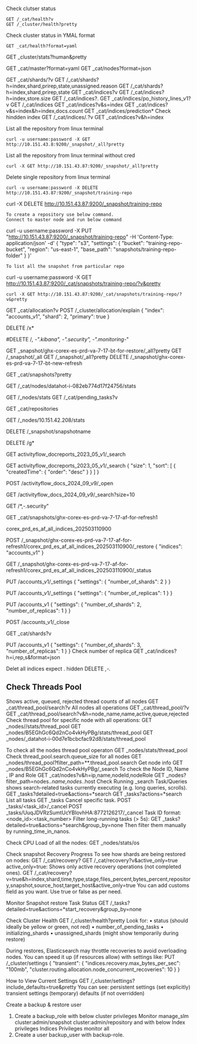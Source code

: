 Check clutser status
```
GET /_cat/health?v
GET /_cluster/health?pretty
```
Check cluster status in YMAL format
```
GET _cat/health?format=yaml
```
GET _cluster/stats?human&pretty

GET _cat/master?format=yaml
GET _cat/nodes?format=json

GET _cat/shards/?v
GET /_cat/shards?h=index,shard,prirep,state,unassigned.reason
GET /_cat/shards?h=index,shard,prirep,state
GET _cat/indices?v
GET /_cat/indices?h=index,store.size
GET /_cat/indices?.
GET _cat/indices/po_history_lines_v1?v
GET /_cat/indices
GET _cat/indices?v&s=index
GET _cat/indices?v&s=index&h=index,docs.count
GET _cat/indices/prediction*
Check hindden index
GET /_cat/indices/*.*?v
GET _cat/indices?v&h=index

List all the repository from linux terminal
```
curl -u username:password -X GET http://10.151.43.8:9200/_snapshot/_all?pretty
```
List all the repository from linux terminal without cred
```
curl -X GET http://10.151.43.87:9200/_snapshot/_all?pretty
```
Delete single repository from linux terminal
```
curl -u username:password -X DELETE http://10.151.43.87:9200/_snapshot/training-repo
```
curl -X DELETE http://10.151.43.87:9200/_snapshot/training-repo
```
To create a repository use below command.
Connect to master node and run below command
```
curl -u username:password -X PUT "http://10.151.43.87:9200/_snapshot/training-repo" -H 'Content-Type: application/json' -d'
{
  "type": "s3",
  "settings": {
    "bucket": "training-repo-bucket",
    "region": "us-east-1",
    "base_path": "snapshots/training-repo-folder"
  }
}'
```
To list all the snapshot from particular repo
```
curl -u username:password -X GET http://10.151.43.87:9200/_cat/snapshots/training-repo/?v&pretty
```
curl -X GET http://10.151.43.87:9200/_cat/snapshots/training-repo/?v&pretty
```

GET _cat/allocation?v
POST /_cluster/allocation/explain
{
  "index": "accounts_v1",
  "shard": 2,
  "primary": true
}

DELETE /x*

#DELETE /*, -".kibana", -".security", -".monitoring-*"

GET _snapshot/ghx-corex-es-prd-va-7-17-bt-for-restore/_all?pretty 
GET /_snapshot/_all
GET /_snapshot/_all?pretty
DELETE /_snapshot/ghx-corex-es-prd-va-7-17-bt-new-refresh

GET _cat/snapshots?pretty

GET /_cat/nodes/datahot-i-082eb774d17f24756/stats

GET /_nodes/stats
GET /_cat/pending_tasks?v

GET _cat/repositories

GET /_nodes/10.151.42.208/stats

DELETE /_snapshot/snapshotname

DELETE /g*

GET activityflow_docreports_2023_05_v1/_search

GET activityflow_docreports_2023_05_v1/_search
{
  "size": 1,
  "sort": [
    {
      "createdTime": {
        "order": "desc"
      }
    }
  ]
}


POST /activityflow_docs_2024_09_v9/_open

GET /activityflow_docs_2024_09_v9/_search?size=10

GET /*,-.security"


GET _cat/snapshots/ghx-corex-es-prd-va-7-17-af-for-refresh1

corex_prd_es_af_all_indices_202503110900

POST /_snapshot/ghx-corex-es-prd-va-7-17-af-for-refresh1/corex_prd_es_af_all_indices_202503110900/_restore
{
  "indices": "accounts_v1"
}

GET /_snapshot/ghx-corex-es-prd-va-7-17-af-for-refresh1/corex_prd_es_af_all_indices_202503110900/_status

PUT /accounts_v1/_settings
{
  "settings": {
    "number_of_shards": 2
  }
}


PUT /accounts_v1/_settings
{
  "settings": {
    "number_of_replicas": 1
  }
}

PUT /accounts_v1
{
  "settings": {
    "number_of_shards": 2,
    "number_of_replicas": 1
  }
}

POST /accounts_v1/_close

GET _cat/shards?v

PUT /accounts_v1
{
  "settings": {
    "number_of_shards": 3,
    "number_of_replicas": 1
  }
}
Check number of replica
GET _cat/indices?h=i,rep,s&format=json

Delet all indices expect . hidden
DELETE *,-.*

Check Threads Pool
--------------------------------------
Shows active, queued, rejected thread counts of all nodes
GET _cat/thread_pool/search?v
All nodes all operations
GET _cat/thread_pool/?v
GET _cat/thread_pool/search?v&h=node_name,name,active,queue,rejected
Check thread pool for specific node with all operations:
GET _nodes/<node ID or node name>/stats/thread_pool
GET _nodes/B5EGhGc6Qd2nCo4vkHyPBg/stats/thread_pool
GET _nodes/_datahot-i-00d7e1bcbcfac92d8/stats/thread_pool

To check all the nodes thread pool operaton
GET _nodes/stats/thread_pool
Check thread_pool.search.queue_size for all nodes
GET _nodes/thread_pool?filter_path=**.thread_pool.search
Get node info
GET _nodes/B5EGhGc6Qd2nCo4vkHyPBg/_search
To check the Node ID, Name , IP and Role
GET _cat/nodes?v&h=ip,name,nodeId,nodeRole
GET _nodes?filter_path=nodes.*.name,nodes.*.host
Check Running  _search Task/Queries
shows search-related tasks currently executing (e.g. long queries, scrolls).
GET _tasks?detailed=true&actions=*search
GET _tasks?actions=*search
List all tasks
GET _tasks
Cancel specific task.
POST _tasks/<task_id>/_cancel
POST _tasks/UuqJDVRzSumtUcYBIovhHA:8772126217/_cancel
Task ID format: <node_id>:<task_number>
Filter long-running tasks (> 5s):
GET _tasks?detailed=true&actions=*search&group_by=none
Then filter them manually by running_time_in_nanos.

Check CPU Load of all the nodes:
GET _nodes/stats/os

Check snapshot Recovery Progress
To see how shards are being restored on nodes:
GET /_cat/recovery?
GET /_cat/recovery?v&active_only=true
active_only=true: Shows only active recovery operations (not completed ones).
GET /_cat/recovery?v=true&h=index,shard,time,type,stage,files_percent,bytes_percent,repository,snapshot,source_host,target_host&active_only=true
You can add customs field as you want. Use true or false as per need.

Monitor Snapshot restore Task Status
GET /_tasks?detailed=true&actions=*start_recovery&group_by=none

Check Cluster Health
GET /_cluster/health?pretty
Look for:
•	status (should ideally be yellow or green, not red)
•	number_of_pending_tasks
•	initializing_shards
•	unassigned_shards (might show temporarily during restore)

During restores, Elasticsearch may throttle recoveries to avoid overloading nodes. You can speed it up (if resources allow) with settings like:
PUT /_cluster/settings
{
  "transient": {
    "indices.recovery.max_bytes_per_sec": "100mb",
    "cluster.routing.allocation.node_concurrent_recoveries": 10
  }
}

How to View Current Settings
GET /_cluster/settings?include_defaults=true&pretty
You can see:
persistent settings (set explicitly)
transient settings (temporary)
defaults (if not overridden)

Create a backup & restore user
1.	Create a backup_role with below cluster privileges
Monitor 
manage_slm 
cluster:admin/snapshot 
cluster:admin/repository
and with below Index privileges
Indices		Privileges
monitor 	all
2.	Create a user backup_user with backup-role.




